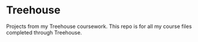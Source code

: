 # Treehouse
Projects from my Treehouse coursework.
This repo is for all my course files completed through Treehouse.
